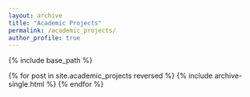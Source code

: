 ```yaml
---
layout: archive
title: "Academic Projects"
permalink: /academic_projects/
author_profile: true
---
```


<!-- {% if author.googlescholar %}
  You can also find my articles on <u><a href="{{author.googlescholar}}">my Google Scholar profile</a>.</u>
{% endif %} -->

{% include base_path %}

{% for post in site.academic_projects reversed %}
  {% include archive-single.html %}
{% endfor %}
